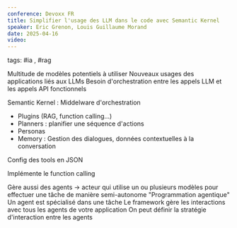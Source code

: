 ```yaml
---
conference: Devoxx FR
title: Simplifier l'usage des LLM dans le code avec Semantic Kernel
speaker: Eric Grenon, Louis Guillaume Morand
date: 2025-04-16
video:
---
```

tags: #ia , #rag 

Multitude de modèles potentiels à utiliser
Nouveaux usages des applications liés aux LLMs
Besoin d'orchestration entre les appels LLM et les appels API fonctionnels

Semantic Kernel : Middelware d'orchestration
- Plugins (RAG, function calling...)
- Planners : planifier une séquence d'actions
- Personas
- Memory : Gestion des dialogues, données contextuelles à la conversation

Config des tools en JSON

Implémente le function calling

Gère aussi des agents
-> acteur qui utilise un ou plusieurs modèles pour effectuer une tâche de manière semi-autonome
"Programmation agentique"
Un agent est spécialisé dans une tâche
Le framework gère les interactions avec tous les agents de votre application
On peut définir la stratégie d'interaction entre les agents

